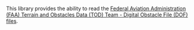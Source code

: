 This library provides the ability to read the [Federal Aviation Administration (FAA) Terrain and Obstacles Data (TOD) Team - Digital Obstacle File (DOF) files](http://tod.faa.gov/tod/public/TOD_DOF.html).